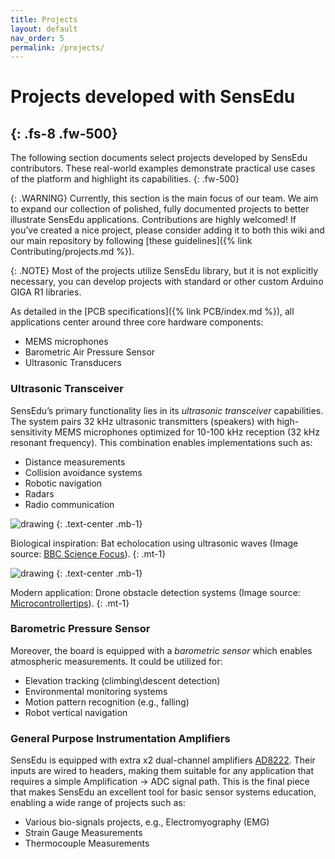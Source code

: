 ```yaml
---
title: Projects
layout: default
nav_order: 5
permalink: /projects/
---
```


# Projects developed with SensEdu
{: .fs-8 .fw-500}
---

The following section documents select projects developed by SensEdu contributors. These real-world examples demonstrate practical use cases of the platform and highlight its capabilities.
{: .fw-500}

{: .WARNING}
Currently, this section is the main focus of our team. We aim to expand our collection of polished, fully documented projects to better illustrate SensEdu applications. Contributions are highly welcomed! If you’ve created a nice project, please consider adding it to both this wiki and our main repository by following [these guidelines]({% link Contributing/projects.md %}).

{: .NOTE}
Most of the projects utilize SensEdu library, but it is not explicitly necessary, you can develop projects with standard or other custom Arduino GIGA R1 libraries.

As detailed in the [PCB specifications]({% link PCB/index.md %}), all applications center around three core hardware components:
* MEMS microphones
* Barometric Air Pressure Sensor
* Ultrasonic Transducers

### Ultrasonic Transceiver
SensEdu’s primary functionality lies in its *ultrasonic transceiver* capabilities. The system pairs 32 kHz ultrasonic transmitters (speakers) with high-sensitivity MEMS microphones optimized for 10-100 kHz reception (32 kHz resonant frequency). This combination enables implementations such as:
* Distance measurements
* Collision avoidance systems
* Robotic navigation
* Radars
* Radio communication

<img src="{{site.baseurl}}/assets/images/UltrasonicBat.png" alt="drawing"/>
{: .text-center .mb-1}

Biological inspiration: Bat echolocation using ultrasonic waves (Image source: [BBC Science Focus]).
{: .mt-1}

<img src="{{site.baseurl}}/assets/images/UltrasonicDrone.png" alt="drawing"/>
{: .text-center .mb-1}

Modern application: Drone obstacle detection systems (Image source: [Microcontrollertips]).
{: .mt-1}

### Barometric Pressure Sensor
Moreover, the board is equipped with a *barometric sensor* which enables atmospheric measurements. It could be utilized for:
* Elevation tracking (climbing\descent detection)
* Environmental monitoring systems
* Motion pattern recognition (e.g., falling)
* Robot vertical navigation

### General Purpose Instrumentation Amplifiers
SensEdu is equipped with extra x2 dual-channel amplifiers [AD8222](https://www.analog.com/media/en/technical-documentation/data-sheets/ad8222.pdf). Their inputs are wired to headers, making them suitable for any application that requires a simple Amplification → ADC signal path. This is the final piece that makes SensEdu an excellent tool for basic sensor systems education, enabling a wide range of projects such as:
* Various bio-signals projects, e.g., Electromyography (EMG)
* Strain Gauge Measurements
* Thermocouple Measurements

[BBC Science Focus]: https://www.sciencefocus.com/nature/how-does-echolocation-work
[Microcontrollertips]: https://www.microcontrollertips.com/principle-applications-limitations-ultrasonic-sensors-faq/